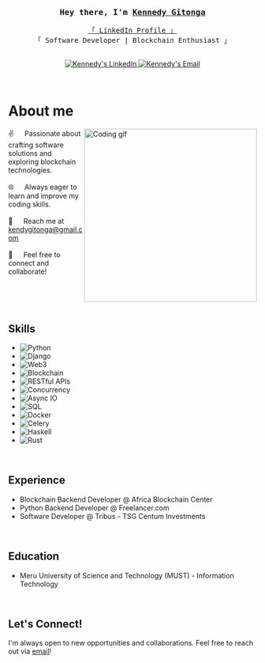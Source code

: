 <!--
<h2 align="center">
  Welcome to Kennedy Gitonga's GitHub World!
  <img src="https://media.giphy.com/media/hvRJCLFzcasrR4ia7z/giphy.gif" width="28">
</h2>
-->

<!--
<p align="center">
  <a href="https://github.com/kennedygitonga"><img src="https://readme-typing-svg.herokuapp.com/?lines=Passionate%20Software%20Developer;Blockchain%20Enthusiast;Python%20Backend%20Dev;Constant%20Learner&center=true&width=380&height=45"></a>
</p>
-->

<!-- Intro -->
<h3 align="center">
  <samp>Hey there, I'm
    <b><a target="_blank" href="https://linkedin.com/in/kennedy-gitonga-8b800756">Kennedy Gitonga</a></b>
  </samp>
</h3>

<p align="center">
  <samp>
    <a href="https://www.linkedin.com/in/kennedy-gitonga-8b800756">「 LinkedIn Profile 」</a>
    <br>
    「 Software Developer | Blockchain Enthusiast 」
    <br>
    <br>
  </samp>
</p>

<p align="center">
  <a href="https://linkedin.com/in/kennedy-gitonga-8b800756" target="_blank">
    <img src="https://img.shields.io/badge/LinkedIn-0077B5?style=for-the-badge&logo=linkedin&logoColor=white" alt="Kennedy's LinkedIn"/>
  </a>
  <a href="mailto:kendygitonga@gmail.com" target="_blank">
    <img src="https://img.shields.io/badge/Email-D14836?style=for-the-badge&logo=gmail&logoColor=white" alt="Kennedy's Email" />
  </a>
</p>
<br />

<!-- About Section -->
# About me

<p>
  <img align="right" width="350" src="/assets/developer.gif" alt="Coding gif" />
  
  ✌️ &emsp; Passionate about crafting software solutions and exploring blockchain technologies. <br/><br/>
  🌐 &emsp; Always eager to learn and improve my coding skills. <br/><br/>
  📧 &emsp; Reach me at kendygitonga@gmail.com <br/><br/>
  💬 &emsp; Feel free to connect and collaborate!
</p>

<br/>
<br/>
<br/>

## Skills

- ![Python](https://img.shields.io/badge/Python-3776AB?style=for-the-badge&logo=python&logoColor=white) 
- ![Django](https://img.shields.io/badge/Django-092E20?style=for-the-badge&logo=django&logoColor=white) 
- ![Web3](https://img.shields.io/badge/Web3-F16822?style=for-the-badge&logo=ethereum&logoColor=white) 
- ![Blockchain](https://img.shields.io/badge/Blockchain-121D33?style=for-the-badge&logo=blockchain.com&logoColor=white) 
- ![RESTful APIs](https://img.shields.io/badge/RESTful%20APIs-1A2226?style=for-the-badge&logo=api&logoColor=white)  
- ![Concurrency](https://img.shields.io/badge/Concurrency-6B76E8?style=for-the-badge&logo=concurrency&logoColor=white) 
- ![Async IO](https://img.shields.io/badge/Async%20IO-40BAC8?style=for-the-badge&logo=python&logoColor=white)  
- ![SQL](https://img.shields.io/badge/SQL-4169E1?style=for-the-badge&logo=sqlite&logoColor=white) 
- ![Docker](https://img.shields.io/badge/Docker-2496ED?style=for-the-badge&logo=docker&logoColor=white) 
- ![Celery](https://img.shields.io/badge/Celery-37814A?style=for-the-badge&logo=celery&logoColor=white) 
- ![Haskell](https://img.shields.io/badge/Haskell-5D4F85?style=for-the-badge&logo=haskell&logoColor=white) 
- ![Rust](https://img.shields.io/badge/Rust-000000?style=for-the-badge&logo=rust&logoColor=white) 

<br/>

## Experience

- Blockchain Backend Developer @ Africa Blockchain Center
- Python Backend Developer @ Freelancer.com
- Software Developer @ Tribus - TSG Centum Investments

<br/>

## Education

- Meru University of Science and Technology (MUST) - Information Technology

<br/>

## Let's Connect!
I'm always open to new opportunities and collaborations. Feel free to reach out via [email](mailto:kenedygitonga@gmail.com)!

